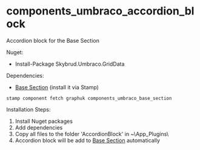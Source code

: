 # components_umbraco_accordion_block
Accordion block for the Base Section 

Nuget:
* Install-Package Skybrud.Umbraco.GridData

Dependencies:
* [Base Section](https://github.com/graphuk/components_umbraco_base_section) (install it via Stamp)
```
stamp component fetch graphuk components_umbraco_base_section
```

Installation Steps:
1. Install Nuget packages
2. Add dependencies
1. Copy all files to the folder 'AccordionBlock' in ~\App_Plugins\
4. Accordion block will be add to [Base Section](https://github.com/graphuk/components_umbraco_base_section) automatically 
